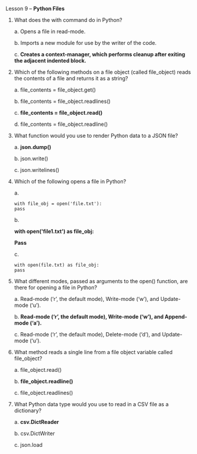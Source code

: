 Lesson 9 – **Python Files**

1.	What does the with command do in Python?

    a.  Opens a file in read-mode.

    b.  Imports a new module for use by the writer of the code.

    c.  **Creates a context-manager, which performs cleanup after exiting the adjacent indented block.**

2.	Which of the following methods on a file object (called file_object) reads the contents of a file and returns it as a string?

    a.	file_contents = file_object.get()

    b.  file_contents = file_object.readlines()

    c.  **file_contents = file_object.read()**

    d.  file_contents = file_object.readline()

3.	What function would you use to render Python data to a JSON file?

    a.	**json.dump()**

    b.  json.write()

    c.	json.writelines()

4.	Which of the following opens a file in Python?

    a.
        
        with file_obj = open('file.txt'):
        pass

    b.  
    
    **with open('file1.txt') as file_obj:**
        
    **Pass**

    c.	
    
        with open(file.txt) as file_obj:
        pass

5.	What different modes, passed as arguments to the open() function, are there for opening a file in Python?

    a.  Read-mode (‘r’, the default mode), Write-mode (‘w’), and Update-mode (‘u’).

    b.	**Read-mode (‘r’, the default mode), Write-mode (‘w’), and Append-mode (‘a’).**

    c.	Read-mode (‘r’, the default mode), Delete-mode (‘d’), and Update-mode (‘u’).

6.	What method reads a single line from a file object variable called file_object?

    a.  file_object.read()
    
    b.  **file_object.readline()**

    c.  file_object.readlines()

7.	What Python data type would you use to read in a CSV file as a dictionary?

    a.  **csv.DictReader**

    b.  csv.DictWriter

    c.  json.load
